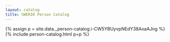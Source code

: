 ```yaml
---
layout: catalog
title: SWERIK Person Catalog
---
```

{% assign p = site.data._person-catalog.i-CW5YBUyvpNEdY38AxaAJng %}
{% include person-catalog.html p=p %}

